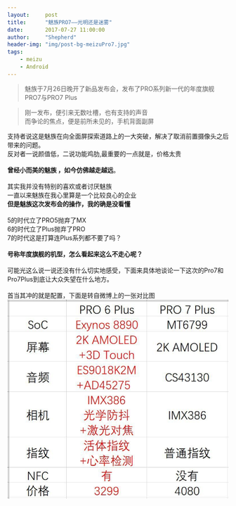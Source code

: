 ```yaml
---
layout:     post
title:      "魅族PRO7——光明还是迷雾"
date:       2017-07-27 11:00:00
author:     "Shepherd"
header-img: "img/post-bg-meizuPro7.jpg"
tags:
    - meizu
    - Android
---
```


> 魅族于7月26日晚开了新品发布会，发布了PRO系列新一代的年度旗舰PRO7与PRO7 Plus


<div>
    <blockquote>刚一发布，便引来无数吐槽，也有支持的声音
        <br>而争论的焦点，便是前所未见的，手机背面副屏</blockquote>支持者说这是魅族在向全面屏探索道路上的一大突破，解决了取消前置摄像头之后带来的问题。
	<br>反对者一说颜值低，二说功能鸡肋,最重要的一点就是，价格太贵
    <br>
    <br><b>曾经小而美的魅族	，如今仿佛越走越远</b>。
    <br>
    <br>其实我并没有特别的喜欢或者讨厌魅族
    <br>一直以来魅族在我心里算是一个比较良心的企业
    <br><b>但是魅族这次发布会的操作，我的确是没看懂</b>
    <br>
    <br>5的时代立了PRO5抛弃了MX
	<br>6的时代立了Plus抛弃了PRO
	<br>7的时代这是打算连Plus系列都不要了吗？
	<br>
	<br><b>号称年度旗舰的机型，怎么看起来这么不走心呢？</b>
    <br>
	<br>可能光这么说一说还没有什么切实地感受，下面来具体地谈论一下这次的Pro7和Pro7Plus到底让大众失望在什么地方。
   <br>
   <br>首当其冲的就是配置，下面是转自微博上的一张对比图
   <br><img src = "/img/in-post/post-meizu-pro7/post-pro7-pro6.jpg">
</div>
